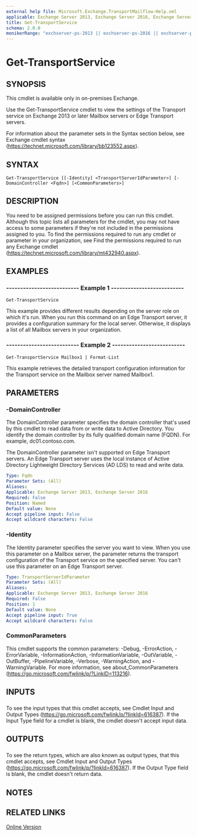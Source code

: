 ```yaml
---
external help file: Microsoft.Exchange.TransportMailflow-Help.xml
applicable: Exchange Server 2013, Exchange Server 2016, Exchange Server 2019
title: Get-TransportService
schema: 2.0.0
monikerRange: "exchserver-ps-2013 || exchserver-ps-2016 || exchserver-ps-2019"
---
```


# Get-TransportService

## SYNOPSIS
This cmdlet is available only in on-premises Exchange.

Use the Get-TransportService cmdlet to view the settings of the Transport service on Exchange 2013 or later Mailbox servers or Edge Transport servers.

For information about the parameter sets in the Syntax section below, see Exchange cmdlet syntax (https://technet.microsoft.com/library/bb123552.aspx).

## SYNTAX

```
Get-TransportService [[-Identity] <TransportServerIdParameter>] [-DomainController <Fqdn>] [<CommonParameters>]
```

## DESCRIPTION
You need to be assigned permissions before you can run this cmdlet. Although this topic lists all parameters for the cmdlet, you may not have access to some parameters if they're not included in the permissions assigned to you. To find the permissions required to run any cmdlet or parameter in your organization, see Find the permissions required to run any Exchange cmdlet (https://technet.microsoft.com/library/mt432940.aspx).

## EXAMPLES

### -------------------------- Example 1 --------------------------
```
Get-TransportService
```

This example provides different results depending on the server role on which it's run. When you run this command on an Edge Transport server, it provides a configuration summary for the local server. Otherwise, it displays a list of all Mailbox servers in your organization.

### -------------------------- Example 2 --------------------------
```
Get-TransportService Mailbox1 | Format-List
```

This example retrieves the detailed transport configuration information for the Transport service on the Mailbox server named Mailbox1.

## PARAMETERS

### -DomainController
The DomainController parameter specifies the domain controller that's used by this cmdlet to read data from or write data to Active Directory. You identify the domain controller by its fully qualified domain name (FQDN). For example, dc01.contoso.com.

The DomainController parameter isn't supported on Edge Transport servers. An Edge Transport server uses the local instance of Active Directory Lightweight Directory Services (AD LDS) to read and write data.

```yaml
Type: Fqdn
Parameter Sets: (All)
Aliases:
Applicable: Exchange Server 2013, Exchange Server 2016
Required: False
Position: Named
Default value: None
Accept pipeline input: False
Accept wildcard characters: False
```

### -Identity
The Identity parameter specifies the server you want to view. When you use this parameter on a Mailbox server, the parameter returns the transport configuration of the Transport service on the specified server. You can't use this parameter on an Edge Transport server.

```yaml
Type: TransportServerIdParameter
Parameter Sets: (All)
Aliases:
Applicable: Exchange Server 2013, Exchange Server 2016
Required: False
Position: 1
Default value: None
Accept pipeline input: True
Accept wildcard characters: False
```

### CommonParameters
This cmdlet supports the common parameters: -Debug, -ErrorAction, -ErrorVariable, -InformationAction, -InformationVariable, -OutVariable, -OutBuffer, -PipelineVariable, -Verbose, -WarningAction, and -WarningVariable. For more information, see about_CommonParameters (https://go.microsoft.com/fwlink/p/?LinkID=113216).

## INPUTS

###  
To see the input types that this cmdlet accepts, see Cmdlet Input and Output Types (https://go.microsoft.com/fwlink/p/?linkId=616387). If the Input Type field for a cmdlet is blank, the cmdlet doesn't accept input data.

## OUTPUTS

###  
To see the return types, which are also known as output types, that this cmdlet accepts, see Cmdlet Input and Output Types (https://go.microsoft.com/fwlink/p/?linkId=616387). If the Output Type field is blank, the cmdlet doesn't return data.

## NOTES

## RELATED LINKS

[Online Version](https://technet.microsoft.com/library/bcedb558-4caf-482f-8be3-30e1793ba103.aspx)
